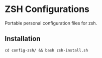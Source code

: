 # ZSH Configurations
Portable personal configuration files for zsh.

## Installation

```
cd config-zsh/ && bash zsh-install.sh
```
